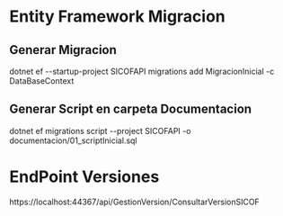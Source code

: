 # Entity Framework Migracion
## Generar Migracion

dotnet ef --startup-project SICOFAPI migrations add MigracionInicial -c DataBaseContext

## Generar Script en carpeta Documentacion

dotnet ef migrations script --project SICOFAPI -o documentacion/01_scriptInicial.sql

# EndPoint Versiones
https://localhost:44367/api/GestionVersion/ConsultarVersionSICOF



